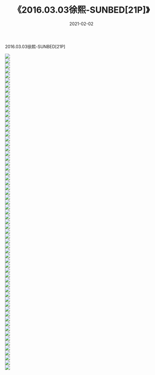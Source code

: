 ﻿---
layout: post
title:  《2016.03.03徐熙-SUNBED[21P]》
date:   2021-02-02
img: http://imgx.orgx.ga/漏D/2021/2016.03.03徐熙-SUNBED[21P]/000.jpg
categories: [美女, 清纯, 唯美]
---

2016.03.03徐熙-SUNBED[21P]

  ![](http://imgx.orgx.ga/漏D/2021/2016.03.03徐熙-SUNBED[21P]/001.jpg) <br> ![](http://imgx.orgx.ga/漏D/2021/2016.03.03徐熙-SUNBED[21P]/002.jpg) <br> ![](http://imgx.orgx.ga/漏D/2021/2016.03.03徐熙-SUNBED[21P]/003.jpg) <br> ![](http://imgx.orgx.ga/漏D/2021/2016.03.03徐熙-SUNBED[21P]/004.jpg) <br> ![](http://imgx.orgx.ga/漏D/2021/2016.03.03徐熙-SUNBED[21P]/005.jpg) <br> ![](http://imgx.orgx.ga/漏D/2021/2016.03.03徐熙-SUNBED[21P]/006.jpg) <br> ![](http://imgx.orgx.ga/漏D/2021/2016.03.03徐熙-SUNBED[21P]/007.jpg) <br> ![](http://imgx.orgx.ga/漏D/2021/2016.03.03徐熙-SUNBED[21P]/008.jpg) <br> ![](http://imgx.orgx.ga/漏D/2021/2016.03.03徐熙-SUNBED[21P]/009.jpg) <br> ![](http://imgx.orgx.ga/漏D/2021/2016.03.03徐熙-SUNBED[21P]/010.jpg) <br> ![](http://imgx.orgx.ga/漏D/2021/2016.03.03徐熙-SUNBED[21P]/011.jpg) <br> ![](http://imgx.orgx.ga/漏D/2021/2016.03.03徐熙-SUNBED[21P]/012.jpg) <br> ![](http://imgx.orgx.ga/漏D/2021/2016.03.03徐熙-SUNBED[21P]/013.jpg) <br> ![](http://imgx.orgx.ga/漏D/2021/2016.03.03徐熙-SUNBED[21P]/014.jpg) <br> ![](http://imgx.orgx.ga/漏D/2021/2016.03.03徐熙-SUNBED[21P]/015.jpg) <br> ![](http://imgx.orgx.ga/漏D/2021/2016.03.03徐熙-SUNBED[21P]/016.jpg) <br> ![](http://imgx.orgx.ga/漏D/2021/2016.03.03徐熙-SUNBED[21P]/017.jpg) <br> ![](http://imgx.orgx.ga/漏D/2021/2016.03.03徐熙-SUNBED[21P]/018.jpg) <br> ![](http://imgx.orgx.ga/漏D/2021/2016.03.03徐熙-SUNBED[21P]/019.jpg) <br> ![](http://imgx.orgx.ga/漏D/2021/2016.03.03徐熙-SUNBED[21P]/020.jpg) <br> ![](http://imgx.orgx.ga/漏D/2021/2016.03.03徐熙-SUNBED[21P]/021.jpg) <br> ![](http://imgx.orgx.ga/漏D/2021/2016.03.03徐熙-SUNBED[21P]/022.jpg) <br> ![](http://imgx.orgx.ga/漏D/2021/2016.03.03徐熙-SUNBED[21P]/023.jpg) <br> ![](http://imgx.orgx.ga/漏D/2021/2016.03.03徐熙-SUNBED[21P]/024.jpg) <br> ![](http://imgx.orgx.ga/漏D/2021/2016.03.03徐熙-SUNBED[21P]/025.jpg) <br> ![](http://imgx.orgx.ga/漏D/2021/2016.03.03徐熙-SUNBED[21P]/026.jpg) <br> ![](http://imgx.orgx.ga/漏D/2021/2016.03.03徐熙-SUNBED[21P]/027.jpg) <br> ![](http://imgx.orgx.ga/漏D/2021/2016.03.03徐熙-SUNBED[21P]/028.jpg) <br> ![](http://imgx.orgx.ga/漏D/2021/2016.03.03徐熙-SUNBED[21P]/029.jpg) <br> ![](http://imgx.orgx.ga/漏D/2021/2016.03.03徐熙-SUNBED[21P]/030.jpg) <br> ![](http://imgx.orgx.ga/漏D/2021/2016.03.03徐熙-SUNBED[21P]/031.jpg) <br> ![](http://imgx.orgx.ga/漏D/2021/2016.03.03徐熙-SUNBED[21P]/032.jpg) <br> ![](http://imgx.orgx.ga/漏D/2021/2016.03.03徐熙-SUNBED[21P]/033.jpg) <br> ![](http://imgx.orgx.ga/漏D/2021/2016.03.03徐熙-SUNBED[21P]/034.jpg) <br> ![](http://imgx.orgx.ga/漏D/2021/2016.03.03徐熙-SUNBED[21P]/035.jpg) <br> ![](http://imgx.orgx.ga/漏D/2021/2016.03.03徐熙-SUNBED[21P]/036.jpg) <br> ![](http://imgx.orgx.ga/漏D/2021/2016.03.03徐熙-SUNBED[21P]/037.jpg) <br> ![](http://imgx.orgx.ga/漏D/2021/2016.03.03徐熙-SUNBED[21P]/038.jpg) <br> ![](http://imgx.orgx.ga/漏D/2021/2016.03.03徐熙-SUNBED[21P]/039.jpg) <br> ![](http://imgx.orgx.ga/漏D/2021/2016.03.03徐熙-SUNBED[21P]/040.jpg) <br> ![](http://imgx.orgx.ga/漏D/2021/2016.03.03徐熙-SUNBED[21P]/041.jpg) <br> ![](http://imgx.orgx.ga/漏D/2021/2016.03.03徐熙-SUNBED[21P]/042.jpg) <br> ![](http://imgx.orgx.ga/漏D/2021/2016.03.03徐熙-SUNBED[21P]/043.jpg) <br> ![](http://imgx.orgx.ga/漏D/2021/2016.03.03徐熙-SUNBED[21P]/044.jpg) <br> ![](http://imgx.orgx.ga/漏D/2021/2016.03.03徐熙-SUNBED[21P]/045.jpg) <br> ![](http://imgx.orgx.ga/漏D/2021/2016.03.03徐熙-SUNBED[21P]/046.jpg) <br> ![](http://imgx.orgx.ga/漏D/2021/2016.03.03徐熙-SUNBED[21P]/047.jpg) <br> ![](http://imgx.orgx.ga/漏D/2021/2016.03.03徐熙-SUNBED[21P]/048.jpg) <br> ![](http://imgx.orgx.ga/漏D/2021/2016.03.03徐熙-SUNBED[21P]/049.jpg) <br> ![](http://imgx.orgx.ga/漏D/2021/2016.03.03徐熙-SUNBED[21P]/050.jpg) <br> ![](http://imgx.orgx.ga/漏D/2021/2016.03.03徐熙-SUNBED[21P]/051.jpg) <br> ![](http://imgx.orgx.ga/漏D/2021/2016.03.03徐熙-SUNBED[21P]/052.jpg) <br> ![](http://imgx.orgx.ga/漏D/2021/2016.03.03徐熙-SUNBED[21P]/053.jpg) <br> ![](http://imgx.orgx.ga/漏D/2021/2016.03.03徐熙-SUNBED[21P]/054.jpg) <br> ![](http://imgx.orgx.ga/漏D/2021/2016.03.03徐熙-SUNBED[21P]/055.jpg) <br> ![](http://imgx.orgx.ga/漏D/2021/2016.03.03徐熙-SUNBED[21P]/056.jpg) <br> ![](http://imgx.orgx.ga/漏D/2021/2016.03.03徐熙-SUNBED[21P]/057.jpg) <br> ![](http://imgx.orgx.ga/漏D/2021/2016.03.03徐熙-SUNBED[21P]/058.jpg) <br> ![](http://imgx.orgx.ga/漏D/2021/2016.03.03徐熙-SUNBED[21P]/059.jpg) <br> ![](http://imgx.orgx.ga/漏D/2021/2016.03.03徐熙-SUNBED[21P]/060.jpg) <br> ![](http://imgx.orgx.ga/漏D/2021/2016.03.03徐熙-SUNBED[21P]/061.jpg) <br> ![](http://imgx.orgx.ga/漏D/2021/2016.03.03徐熙-SUNBED[21P]/062.jpg) <br> ![](http://imgx.orgx.ga/漏D/2021/2016.03.03徐熙-SUNBED[21P]/063.jpg) <br> ![](http://imgx.orgx.ga/漏D/2021/2016.03.03徐熙-SUNBED[21P]/064.jpg) <br> ![](http://imgx.orgx.ga/漏D/2021/2016.03.03徐熙-SUNBED[21P]/065.jpg) <br>
